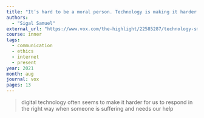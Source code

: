 ```yaml
---
title: "It’s hard to be a moral person. Technology is making it harder."
authors:
  - "Sigal Samuel"
external_url: "https://www.vox.com/the-highlight/22585287/technology-smartphones-gmail-attention-morality"
course: inner
tags:
  - communication
  - ethics
  - internet
  - present
year: 2021
month: aug
journal: vox
pages: 13
---
```


> digital technology often seems to make it harder for us to respond in the right way when someone is suffering and needs our help

